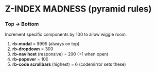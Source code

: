 # Z-INDEX MADNESS (pyramid rules)

### Top → Bottom
Increment specific components by 100 to allow wiggle room.

1. **rb-modal** = 9999 (always on top)
1. **rb-dropdown** = 300
1. **rb-nav host** (responsive) = 200 (+1 when open)
1. **rb-popover** = 100
1. **rb-code scrollbars** (highest) = 6 (codemirror sets these)